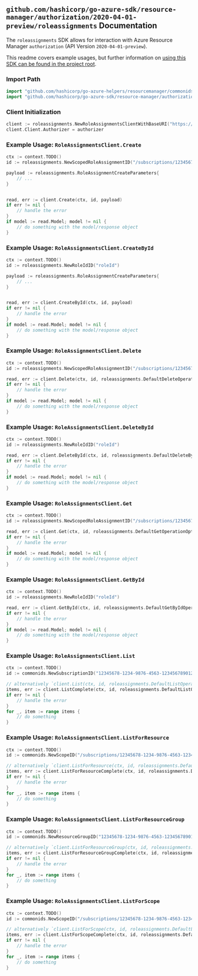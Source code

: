 
## `github.com/hashicorp/go-azure-sdk/resource-manager/authorization/2020-04-01-preview/roleassignments` Documentation

The `roleassignments` SDK allows for interaction with Azure Resource Manager `authorization` (API Version `2020-04-01-preview`).

This readme covers example usages, but further information on [using this SDK can be found in the project root](https://github.com/hashicorp/go-azure-sdk/tree/main/docs).

### Import Path

```go
import "github.com/hashicorp/go-azure-helpers/resourcemanager/commonids"
import "github.com/hashicorp/go-azure-sdk/resource-manager/authorization/2020-04-01-preview/roleassignments"
```


### Client Initialization

```go
client := roleassignments.NewRoleAssignmentsClientWithBaseURI("https://management.azure.com")
client.Client.Authorizer = authorizer
```


### Example Usage: `RoleAssignmentsClient.Create`

```go
ctx := context.TODO()
id := roleassignments.NewScopedRoleAssignmentID("/subscriptions/12345678-1234-9876-4563-123456789012/resourceGroups/some-resource-group", "roleAssignmentName")

payload := roleassignments.RoleAssignmentCreateParameters{
	// ...
}


read, err := client.Create(ctx, id, payload)
if err != nil {
	// handle the error
}
if model := read.Model; model != nil {
	// do something with the model/response object
}
```


### Example Usage: `RoleAssignmentsClient.CreateById`

```go
ctx := context.TODO()
id := roleassignments.NewRoleIdID("roleId")

payload := roleassignments.RoleAssignmentCreateParameters{
	// ...
}


read, err := client.CreateById(ctx, id, payload)
if err != nil {
	// handle the error
}
if model := read.Model; model != nil {
	// do something with the model/response object
}
```


### Example Usage: `RoleAssignmentsClient.Delete`

```go
ctx := context.TODO()
id := roleassignments.NewScopedRoleAssignmentID("/subscriptions/12345678-1234-9876-4563-123456789012/resourceGroups/some-resource-group", "roleAssignmentName")

read, err := client.Delete(ctx, id, roleassignments.DefaultDeleteOperationOptions())
if err != nil {
	// handle the error
}
if model := read.Model; model != nil {
	// do something with the model/response object
}
```


### Example Usage: `RoleAssignmentsClient.DeleteById`

```go
ctx := context.TODO()
id := roleassignments.NewRoleIdID("roleId")

read, err := client.DeleteById(ctx, id, roleassignments.DefaultDeleteByIdOperationOptions())
if err != nil {
	// handle the error
}
if model := read.Model; model != nil {
	// do something with the model/response object
}
```


### Example Usage: `RoleAssignmentsClient.Get`

```go
ctx := context.TODO()
id := roleassignments.NewScopedRoleAssignmentID("/subscriptions/12345678-1234-9876-4563-123456789012/resourceGroups/some-resource-group", "roleAssignmentName")

read, err := client.Get(ctx, id, roleassignments.DefaultGetOperationOptions())
if err != nil {
	// handle the error
}
if model := read.Model; model != nil {
	// do something with the model/response object
}
```


### Example Usage: `RoleAssignmentsClient.GetById`

```go
ctx := context.TODO()
id := roleassignments.NewRoleIdID("roleId")

read, err := client.GetById(ctx, id, roleassignments.DefaultGetByIdOperationOptions())
if err != nil {
	// handle the error
}
if model := read.Model; model != nil {
	// do something with the model/response object
}
```


### Example Usage: `RoleAssignmentsClient.List`

```go
ctx := context.TODO()
id := commonids.NewSubscriptionID("12345678-1234-9876-4563-123456789012")

// alternatively `client.List(ctx, id, roleassignments.DefaultListOperationOptions())` can be used to do batched pagination
items, err := client.ListComplete(ctx, id, roleassignments.DefaultListOperationOptions())
if err != nil {
	// handle the error
}
for _, item := range items {
	// do something
}
```


### Example Usage: `RoleAssignmentsClient.ListForResource`

```go
ctx := context.TODO()
id := commonids.NewScopeID("/subscriptions/12345678-1234-9876-4563-123456789012/resourceGroups/some-resource-group")

// alternatively `client.ListForResource(ctx, id, roleassignments.DefaultListForResourceOperationOptions())` can be used to do batched pagination
items, err := client.ListForResourceComplete(ctx, id, roleassignments.DefaultListForResourceOperationOptions())
if err != nil {
	// handle the error
}
for _, item := range items {
	// do something
}
```


### Example Usage: `RoleAssignmentsClient.ListForResourceGroup`

```go
ctx := context.TODO()
id := commonids.NewResourceGroupID("12345678-1234-9876-4563-123456789012", "example-resource-group")

// alternatively `client.ListForResourceGroup(ctx, id, roleassignments.DefaultListForResourceGroupOperationOptions())` can be used to do batched pagination
items, err := client.ListForResourceGroupComplete(ctx, id, roleassignments.DefaultListForResourceGroupOperationOptions())
if err != nil {
	// handle the error
}
for _, item := range items {
	// do something
}
```


### Example Usage: `RoleAssignmentsClient.ListForScope`

```go
ctx := context.TODO()
id := commonids.NewScopeID("/subscriptions/12345678-1234-9876-4563-123456789012/resourceGroups/some-resource-group")

// alternatively `client.ListForScope(ctx, id, roleassignments.DefaultListForScopeOperationOptions())` can be used to do batched pagination
items, err := client.ListForScopeComplete(ctx, id, roleassignments.DefaultListForScopeOperationOptions())
if err != nil {
	// handle the error
}
for _, item := range items {
	// do something
}
```
